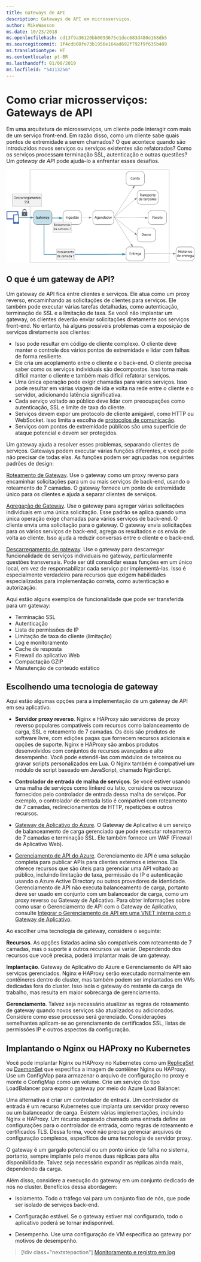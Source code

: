 ```yaml
---
title: Gateways de API
description: Gateways de API em microsserviços.
author: MikeWasson
ms.date: 10/23/2018
ms.openlocfilehash: cd13f9a36120bb0093675e1dec683d480e168db5
ms.sourcegitcommit: 1f4cdb08fe73b1956e164ad692f792f9f635b409
ms.translationtype: HT
ms.contentlocale: pt-BR
ms.lasthandoff: 01/08/2019
ms.locfileid: "54113256"
---
```

# <a name="designing-microservices-api-gateways"></a>Como criar microsserviços: Gateways de API

Em uma arquitetura de microsserviços, um cliente pode interagir com mais de um serviço front-end. Em razão disso, como um cliente sabe quais pontos de extremidade a serem chamados? O que acontece quando são introduzidos novos serviços ou serviços existentes são refatorados? Como os serviços processam terminação SSL, autenticação e outras questões? Um *gateway de API* pode ajudá-lo a enfrentar esses desafios.

![Diagrama de um gateway de API](./images/gateway.png)

<!-- markdownlint-disable MD026 -->

## <a name="what-is-an-api-gateway"></a>O que é um gateway de API?

<!-- markdownlint-enable MD026 -->

Um gateway de API fica entre clientes e serviços. Ele atua como um proxy reverso, encaminhando as solicitações de clientes para serviços. Ele também pode executar várias tarefas detalhadas, como autenticação, terminação de SSL e a limitação de taxa. Se você não implantar um gateway, os clientes deverão enviar solicitações diretamente aos serviços front-end. No entanto, há alguns possíveis problemas com a exposição de serviços diretamente aos clientes:

- Isso pode resultar em código de cliente complexo. O cliente deve manter o controle dos vários pontos de extremidade e lidar com falhas de forma resiliente.
- Ele cria um acoplamento entre o cliente e o back-end. O cliente precisa saber como os serviços individuais são decompostos. Isso torna mais difícil manter o cliente e também mais difícil refatorar serviços.
- Uma única operação pode exigir chamadas para vários serviços. Isso pode resultar em várias viagem de ida e volta na rede entre o cliente e o servidor, adicionando latência significativa.
- Cada serviço voltado ao público deve lidar com preocupações como autenticação, SSL e limite de taxa do cliente.
- Serviços devem expor um protocolo de cliente amigável, como HTTP ou WebSocket. Isso limita a escolha de [protocolos de comunicação](./interservice-communication.md).
- Serviços com pontos de extremidade públicos são uma superfície de ataque potencial e devem ser protegidos.

Um gateway ajuda a resolver esses problemas, separando clientes de serviços. Gateways podem executar várias funções diferentes, e você pode não precisar de todas elas. As funções podem ser agrupadas nos seguintes padrões de design:

[Roteamento de Gateway](../patterns/gateway-routing.md). Use o gateway como um proxy reverso para encaminhar solicitações para um ou mais serviços de back-end, usando o roteamento de 7 camadas. O gateway fornece um ponto de extremidade único para os clientes e ajuda a separar clientes de serviços.

[Agregação de Gateway](../patterns/gateway-aggregation.md). Use o gateway para agregar várias solicitações individuais em uma única solicitação. Esse padrão se aplica quando uma única operação exige chamadas para vários serviços de back-end. O cliente envia uma solicitação para o gateway. O gateway envia solicitações para os vários serviços de back-end, agrega os resultados e os envia de volta ao cliente. Isso ajuda a reduzir conversas entre o cliente e o back-end.

[Descarregamento de gateway](../patterns/gateway-offloading.md). Use o gateway para descarregar funcionalidade de serviços individuais no gateway, particularmente questões transversais. Pode ser útil consolidar essas funções em um único local, em vez de responsabilizar cada serviço por implementá-las. Isso é especialmente verdadeiro para recursos que exigem habilidades especializadas para implementação correta, como autenticação e autorização.

Aqui estão alguns exemplos de funcionalidade que pode ser transferida para um gateway:

- Terminação SSL
- Autenticação
- Lista de permissões de IP
- Limitação de taxa do cliente (limitação)
- Log e monitoramento
- Cache de resposta
- Firewall do aplicativo Web
- Compactação GZIP
- Manutenção de conteúdo estático

## <a name="choosing-a-gateway-technology"></a>Escolhendo uma tecnologia de gateway

Aqui estão algumas opções para a implementação de um gateway de API em seu aplicativo.

- **Servidor proxy reverso**. Nginx e HAProxy são servidores de proxy reverso populares compatíveis com recursos como balanceamento de carga, SSL e roteamento de 7 camadas. Os dois são produtos de software livre, com edições pagas que fornecem recursos adicionais e opções de suporte. Nginx e HAProxy são ambos produtos desenvolvidos com conjuntos de recursos avançados e alto desempenho. Você pode estendê-las com módulos de terceiros ou gravar scripts personalizados em Lua. O Nginx também é compatível um módulo de script baseado em JavaScript, chamado NginScript.

- **Controlador de entrada de malha de serviços**. Se você estiver usando uma malha de serviços como linkerd ou Istio, considere os recursos fornecidos pelo controlador de entrada dessa malha de serviços. Por exemplo, o controlador de entrada Istio é compatível com roteamento de 7 camadas, redirecionamentos de HTTP, repetições e outros recursos.

- [Gateway de Aplicativo do Azure](/azure/application-gateway/). O Gateway de Aplicativo é um serviço de balanceamento de carga gerenciado que pode executar roteamento de 7 camadas e terminação SSL. Ele também fornece um WAF (Firewall de Aplicativo Web).

- [Gerenciamento de API do Azure](/azure/api-management/). Gerenciamento de API é uma solução completa para publicar APIs para clientes externos e internos. Ela oferece recursos que são úteis para gerenciar uma API voltado ao público, incluindo limitação de taxa, permissão de IP e autenticação usando o Azure Active Directory ou outros provedores de identidade. Gerenciamento de API não executa balanceamento de carga, portanto deve ser usado em conjunto com um balanceador de carga, como um proxy reverso ou Gateway de Aplicativo. Para obter informações sobre como usar o Gerenciamento de API com o Gateway de Aplicativo, consulte [Integrar o Gerenciamento de API em uma VNET interna com o Gateway de Aplicativo](/azure/api-management/api-management-howto-integrate-internal-vnet-appgateway).

Ao escolher uma tecnologia de gateway, considere o seguinte:

**Recursos**. As opções listadas acima são compatíveis com roteamento de 7 camadas, mas o suporte a outros recursos vai variar. Dependendo dos recursos que você precisa, poderá implantar mais de um gateway.

**Implantação**. Gateway de Aplicativo do Azure e Gerenciamento de API são serviços gerenciados. Nginx e HAProxy serão executado normalmente em contêineres dentro do cluster, mas também podem ser implantados em VMs dedicadas fora do cluster. Isso isola o gateway do restante da carga de trabalho, mas resulta em maior sobrecarga de gerenciamento.

**Gerenciamento**. Talvez seja necessário atualizar as regras de roteamento de gateway quando novos serviços são atualizados ou adicionados. Considere como esse processo será gerenciado. Considerações semelhantes aplicam-se ao gerenciamento de certificados SSL, listas de permissões IP e outros aspectos da configuração.

## <a name="deploying-nginx-or-haproxy-to-kubernetes"></a>Implantando o Nginx ou HAProxy no Kubernetes

Você pode implantar Nginx ou HAProxy no Kubernetes como um [ReplicaSet](https://kubernetes.io/docs/concepts/workloads/controllers/replicaset/) ou [DaemonSet](https://kubernetes.io/docs/concepts/workloads/controllers/daemonset/) que especifica a imagem de contêiner Nginx ou HAProxy. Use um ConfigMap para armazenar o arquivo de configuração no proxy e monte o ConfigMap como um volume. Crie um serviço do tipo LoadBalancer para expor o gateway por meio do Azure Load Balancer.

Uma alternativa é criar um controlador de entrada. Um controlador de entrada é um recurso Kubernetes que implanta um servidor proxy reverso ou um balanceador de carga. Existem várias implementações, incluindo Nginx e HAProxy. Um recurso separado chamado uma entrada define as configurações para o controlador de entrada, como regras de roteamento e certificados TLS. Dessa forma, você não precisa gerenciar arquivos de configuração complexos, específicos de uma tecnologia de servidor proxy.

O gateway é um gargalo potencial ou um ponto único de falha no sistema, portanto, sempre implante pelo menos duas réplicas para alta disponibilidade. Talvez seja necessário expandir as réplicas ainda mais, dependendo da carga.

Além disso, considere a execução do gateway em um conjunto dedicado de nós no cluster. Benefícios dessa abordagem:

- Isolamento. Todo o tráfego vai para um conjunto fixo de nós, que pode ser isolado de serviços back-end.

- Configuração estável. Se o gateway estiver mal configurado, todo o aplicativo poderá se tornar indisponível.

- Desempenho. Use uma configuração de VM específica ao gateway por motivos de desempenho.

> [!div class="nextstepaction"]
> [Monitoramento e registro em log](./logging-monitoring.md)
